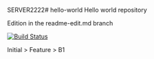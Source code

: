 SERVER2222# hello-world
Hello world repository

Edition in the readme-edit.md branch

[![Build Status](https://travis-ci.org/CedricD/hello-world.svg?branch=master)](https://travis-ci.org/CedricD/hello-world)

Initial > Feature > B1

